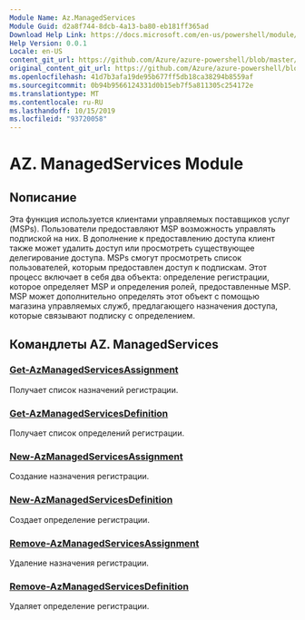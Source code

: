 ```yaml
---
Module Name: Az.ManagedServices
Module Guid: d2a8f744-8dcb-4a13-ba80-eb181ff365ad
Download Help Link: https://docs.microsoft.com/en-us/powershell/module/az.managedservices
Help Version: 0.0.1
Locale: en-US
content_git_url: https://github.com/Azure/azure-powershell/blob/master/src/ManagedServices/ManagedServices/help/Az.ManagedServices.md
original_content_git_url: https://github.com/Azure/azure-powershell/blob/master/src/ManagedServices/ManagedServices/help/Az.ManagedServices.md
ms.openlocfilehash: 41d7b3afa19de95b677ff5db18ca38294b8559af
ms.sourcegitcommit: 0b94b9566124331d0b15eb7f5a811305c254172e
ms.translationtype: MT
ms.contentlocale: ru-RU
ms.lasthandoff: 10/15/2019
ms.locfileid: "93720058"
---
```

# AZ. ManagedServices Module
## Nописание
Эта функция используется клиентами управляемых поставщиков услуг (MSPs). Пользователи предоставляют MSP возможность управлять подпиской на них. В дополнение к предоставлению доступа клиент также может удалить доступ или просмотреть существующее делегирование доступа. MSPs смогут просмотреть список пользователей, которым предоставлен доступ к подпискам. Этот процесс включает в себя два объекта: определение регистрации, которое определяет MSP и определения ролей, предоставленные MSP. MSP может дополнительно определять этот объект с помощью магазина управляемых служб, предлагающего назначения доступа, которые связывают подписку с определением.

## Командлеты AZ. ManagedServices
### [Get-AzManagedServicesAssignment](Get-AzManagedServicesAssignment.md)
Получает список назначений регистрации.

### [Get-AzManagedServicesDefinition](Get-AzManagedServicesDefinition.md)
Получает список определений регистрации.

### [New-AzManagedServicesAssignment](New-AzManagedServicesAssignment.md)
Создание назначения регистрации.

### [New-AzManagedServicesDefinition](New-AzManagedServicesDefinition.md)
Создает определение регистрации.

### [Remove-AzManagedServicesAssignment](Remove-AzManagedServicesAssignment.md)
Удаление назначения регистрации.

### [Remove-AzManagedServicesDefinition](Remove-AzManagedServicesDefinition.md)
Удаляет определение регистрации.

